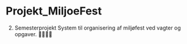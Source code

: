 # Projekt_MiljoeFest
2. Semesterprojekt
System til organisering af miljøfest ved vagter og opgaver.
📗🌲🎉🎊
